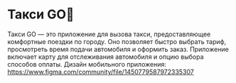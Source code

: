 # Такси GO🚕
Такси GO — это приложение для вызова такси, предоставляющее комфортные поездки по городу. Оно позволяет быстро выбрать тариф, просмотреть время подачи автомобиля и оформить заказ. Приложение включает карту для отслеживания автомобиля и опцию выбора способов оплаты.
Дизайн мобильного приложения:
https://www.figma.com/community/file/1450779587972335307
